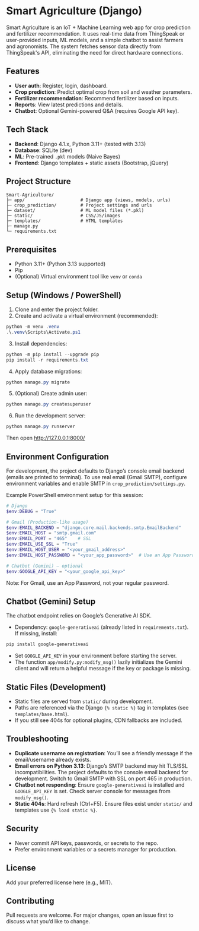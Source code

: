 # Smart Agriculture (Django)

Smart Agriculture is an IoT + Machine Learning web app for crop prediction and fertilizer recommendation. It uses real-time data from ThingSpeak or user-provided inputs, ML models, and a simple chatbot to assist farmers and agronomists. The system fetches sensor data directly from ThingSpeak's API, eliminating the need for direct hardware connections.

## Features
- **User auth**: Register, login, dashboard.
- **Crop prediction**: Predict optimal crop from soil and weather parameters.
- **Fertilizer recommendation**: Recommend fertilizer based on inputs.
- **Reports**: View latest predictions and details.
- **Chatbot**: Optional Gemini-powered Q&A (requires Google API key).

## Tech Stack
- **Backend**: Django 4.1.x, Python 3.11+ (tested with 3.13)
- **Database**: SQLite (dev)
- **ML**: Pre-trained `.pkl` models (Naive Bayes)
- **Frontend**: Django templates + static assets (Bootstrap, jQuery)

## Project Structure
```
Smart-Agriculture/
├─ app/                     # Django app (views, models, urls)
├─ crop_prediction/         # Project settings and urls
├─ dataset/                 # ML model files (*.pkl)
├─ static/                  # CSS/JS/images
├─ templates/               # HTML templates
├─ manage.py
└─ requirements.txt
```

## Prerequisites
- Python 3.11+ (Python 3.13 supported)
- Pip
- (Optional) Virtual environment tool like `venv` or `conda`

## Setup (Windows / PowerShell)
1) Clone and enter the project folder.
2) Create and activate a virtual environment (recommended):
```powershell
python -m venv .venv
.\.venv\Scripts\Activate.ps1
```
3) Install dependencies:
```powershell
python -m pip install --upgrade pip
pip install -r requirements.txt
```
4) Apply database migrations:
```powershell
python manage.py migrate
```
5) (Optional) Create admin user:
```powershell
python manage.py createsuperuser
```
6) Run the development server:
```powershell
python manage.py runserver
```
Then open http://127.0.0.1:8000/

## Environment Configuration
For development, the project defaults to Django’s console email backend (emails are printed to terminal). To use real email (Gmail SMTP), configure environment variables and enable SMTP in `crop_prediction/settings.py`.

Example PowerShell environment setup for this session:
```powershell
# Django
$env:DEBUG = "True"

# Gmail (Production-like usage)
$env:EMAIL_BACKEND = "django.core.mail.backends.smtp.EmailBackend"
$env:EMAIL_HOST = "smtp.gmail.com"
$env:EMAIL_PORT = "465"    # SSL
$env:EMAIL_USE_SSL = "True"
$env:EMAIL_HOST_USER = "<your_gmail_address>"
$env:EMAIL_HOST_PASSWORD = "<your_app_password>"  # Use an App Password

# Chatbot (Gemini) – optional
$env:GOOGLE_API_KEY = "<your_google_api_key>"
```

Note: For Gmail, use an App Password, not your regular password.

## Chatbot (Gemini) Setup
The chatbot endpoint relies on Google’s Generative AI SDK.
- Dependency: `google-generativeai` (already listed in `requirements.txt`). If missing, install:
```powershell
pip install google-generativeai
```
- Set `GOOGLE_API_KEY` in your environment before starting the server.
- The function `app/modify.py:modify_msg()` lazily initializes the Gemini client and will return a helpful message if the key or package is missing.

## Static Files (Development)
- Static files are served from `static/` during development.
- Paths are referenced via the Django `{% static %}` tag in templates (see `templates/base.html`).
- If you still see 404s for optional plugins, CDN fallbacks are included.

## Troubleshooting
- **Duplicate username on registration**: You’ll see a friendly message if the email/username already exists.
- **Email errors on Python 3.13**: Django’s SMTP backend may hit TLS/SSL incompatibilities. The project defaults to the console email backend for development. Switch to Gmail SMTP with SSL on port 465 in production.
- **Chatbot not responding**: Ensure `google-generativeai` is installed and `GOOGLE_API_KEY` is set. Check server console for messages from `modify_msg()`.
- **Static 404s**: Hard refresh (Ctrl+F5). Ensure files exist under `static/` and templates use `{% load static %}`.

## Security
- Never commit API keys, passwords, or secrets to the repo.
- Prefer environment variables or a secrets manager for production.

## License
Add your preferred license here (e.g., MIT).

## Contributing
Pull requests are welcome. For major changes, open an issue first to discuss what you’d like to change.
